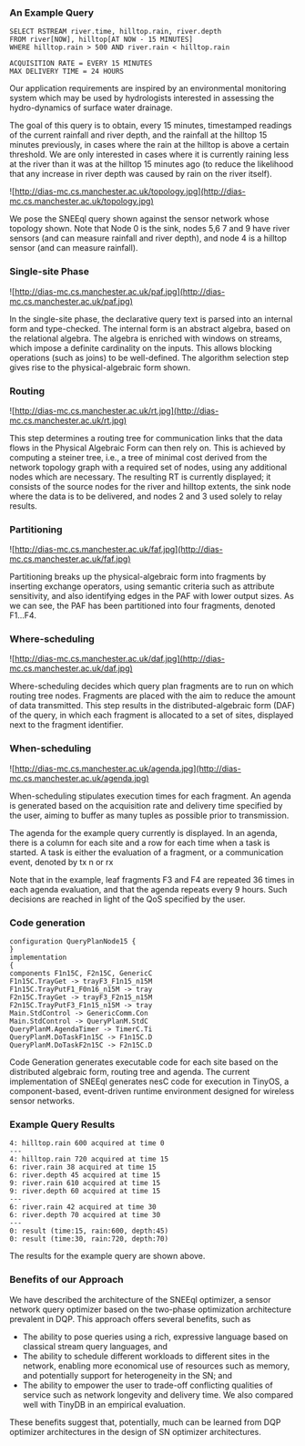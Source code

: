 ### An Example Query ###
```
SELECT RSTREAM river.time, hilltop.rain, river.depth 
FROM river[NOW], hilltop[AT NOW - 15 MINUTES] 
WHERE hilltop.rain > 500 AND river.rain < hilltop.rain 

ACQUISITION RATE = EVERY 15 MINUTES 
MAX DELIVERY TIME = 24 HOURS
```

Our application requirements are inspired by an environmental monitoring system which may be used by hydrologists interested in assessing the hydro-dynamics of surface water drainage.

The goal of this query is to obtain, every 15 minutes, timestamped readings of the current rainfall and river depth, and the rainfall at the hilltop 15 minutes previously, in cases where the rain at the hilltop is above a certain threshold. We are only interested in cases where it is currently raining less at the river than it was at the hilltop 15 minutes ago (to reduce the likelihood that any increase in river depth was caused by rain on the river itself).

![http://dias-mc.cs.manchester.ac.uk/topology.jpg](http://dias-mc.cs.manchester.ac.uk/topology.jpg)

We pose the SNEEql query shown against the sensor network whose topology shown.
Note that Node 0 is the sink, nodes 5,6 7 and 9 have river sensors (and can measure rainfall and river depth), and node 4 is a hilltop sensor (and can measure rainfall).

### Single-site Phase ###

![http://dias-mc.cs.manchester.ac.uk/paf.jpg](http://dias-mc.cs.manchester.ac.uk/paf.jpg)

In the single-site phase, the declarative query text is parsed into an internal form and type-checked. The internal form is an abstract algebra, based on the relational algebra. The algebra is enriched with windows on streams, which impose a definite cardinality on the inputs. This allows blocking operations (such as joins) to be well-defined. The algorithm selection step gives rise to the physical-algebraic form shown.

### Routing ###

![http://dias-mc.cs.manchester.ac.uk/rt.jpg](http://dias-mc.cs.manchester.ac.uk/rt.jpg)

This step determines a routing tree for communication links that the data flows in the Physical Algebraic Form can then rely on. This is achieved by computing a steiner tree, i.e., a tree of minimal cost derived from the network topology graph with a required set of nodes, using any additional nodes which are necessary. The resulting RT is currently displayed; it consists of the source nodes for the river and hilltop extents, the sink node where the data is to be delivered, and nodes 2 and 3 used solely to relay results.

### Partitioning ###

![http://dias-mc.cs.manchester.ac.uk/faf.jpg](http://dias-mc.cs.manchester.ac.uk/faf.jpg)

Partitioning breaks up the physical-algebraic form into fragments by inserting exchange operators, using semantic criteria such as attribute sensitivity, and also identifying edges in the PAF with lower output sizes. As we can see, the PAF has been partitioned into four fragments, denoted F1...F4.

### Where-scheduling ###

![http://dias-mc.cs.manchester.ac.uk/daf.jpg](http://dias-mc.cs.manchester.ac.uk/daf.jpg)

Where-scheduling decides which query plan fragments are to run on which routing tree nodes. Fragments are placed with the aim to reduce the amount of data transmitted. This step results in the distributed-algebraic form (DAF) of the query, in which each fragment is allocated to a set of sites, displayed next to the fragment identifier.

### When-scheduling ###

![http://dias-mc.cs.manchester.ac.uk/agenda.jpg](http://dias-mc.cs.manchester.ac.uk/agenda.jpg)

When-scheduling stipulates execution times for each fragment. An agenda is generated based on the acquisition rate and delivery time specified by the user, aiming to buffer as many tuples as possible prior to transmission.

The agenda for the example query currently is displayed. In an agenda, there is a column for each site and a row for each time when a task is started. A task is either the evaluation of a fragment, or a communication event, denoted by tx n or rx

Note that in the example, leaf fragments F3 and F4 are repeated 36 times in each agenda evaluation, and that the agenda repeats every 9 hours. Such decisions are reached in light of the QoS specified by the user.

### Code generation ###
```
configuration QueryPlanNode15 { 
} 
implementation 
{ 
components F1n15C, F2n15C, GenericC 
F1n15C.TrayGet -> trayF3_F1n15_n15M 
F1n15C.TrayPutF1_F0n16_n15M -> tray 
F2n15C.TrayGet -> trayF3_F2n15_n15M 
F2n15C.TrayPutF3_F1n15_n15M -> tray 
Main.StdControl -> GenericComm.Con 
Main.StdControl -> QueryPlanM.StdC 
QueryPlanM.AgendaTimer -> TimerC.Ti 
QueryPlanM.DoTaskF1n15C -> F1n15C.D 
QueryPlanM.DoTaskF2n15C -> F2n15C.D 
```

Code Generation generates executable code for each site based on the distributed algebraic form, routing tree and agenda. The current implementation of SNEEql generates nesC code for execution in TinyOS, a component-based, event-driven runtime environment designed for wireless sensor networks.

### Example Query Results ###

```
4: hilltop.rain 600 acquired at time 0 
--- 
4: hilltop.rain 720 acquired at time 15 
6: river.rain 38 acquired at time 15 
6: river.depth 45 acquired at time 15 
9: river.rain 610 acquired at time 15 
9: river.depth 60 acquired at time 15 
--- 
6: river.rain 42 acquired at time 30 
6: river.depth 70 acquired at time 30 
--- 
0: result (time:15, rain:600, depth:45) 
0: result (time:30, rain:720, depth:70) 
```

The results for the example query are shown above.

### Benefits of our Approach ###

We have described the architecture of the SNEEql optimizer, a sensor network query optimizer based on the two-phase optimization architecture prevalent in DQP. This approach offers several benefits, such as
  * The ability to pose queries using a rich, expressive language based on classical stream query languages, and
  * The ability to schedule different workloads to different sites in the network, enabling more economical use of resources such as memory, and potentially support for heterogeneity in the SN; and
  * The ability to empower the user to trade-off conflicting qualities of service such as network longevity and delivery time.
We also compared well with TinyDB in an empirical evaluation.

These benefits suggest that, potentially, much can be learned from DQP optimizer architectures in the design of SN optimizer architectures.